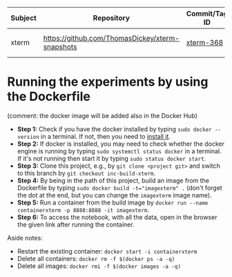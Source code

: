 
  | Subject  	| Repository                                      |  Commit/Tag ID  	                                                                        | Date  	          |
  |---	      |---	                                            |---                                                                                        |---	              |
  | xterm     | https://github.com/ThomasDickey/xterm-snapshots |  [xterm-368](https://github.com/ThomasDickey/xterm-snapshots/releases/tag/xterm-368)      | June 08, 2021    	|



# Running the experiments by using the Dockerfile

(comment: the docker image will be added also in the Docker Hub)
 
- **Step 1:** Check if you have the docker installed by typing `sudo docker --version` in a terminal. If not, then you need to [install it](https://docs.docker.com/get-docker/).
- **Step 2:** If docker is installed, you may need to check whether the docker engine is running by typing `sudo systemctl status docker` in a terminal. If it's not running then start it by typing `sudo status docker start`. 
- **Step 3:** Clone this project, e.g., by `git clone <project git>` and switch to this branch by `git checkout inc-build-xterm`.
- **Step 4:** By being in the path of this project, build an image from the Dockerfile by typing `sudo docker build -t="imagexterm" .` (don't forget the dot at the end, but you can change the `imagexterm` image name).
- **Step 5:** Run a container from the build image by `docker run --name containerxterm -p 8888:8888 -it imagexterm`.
- **Step 6:** To access the notebook, with all the data, open in the browser the given link after running the container.

Aside notes: 
- Restart the existing container: `docker start -i containerxterm`
- Delete all containers: `docker rm -f $(docker ps -a -q)`
- Delete all images: `docker rmi -f $(docker images -a -q)`
